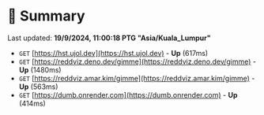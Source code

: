 # 📖 Summary
Last updated: **19/9/2024, 11:00:18 PTG "Asia/Kuala_Lumpur"**

- `GET` [https://hst.ujol.dev](https://hst.ujol.dev) - **Up** (617ms)
- `GET` [https://reddviz.deno.dev/gimme](https://reddviz.deno.dev/gimme) - **Up** (1480ms)
- `GET` [https://reddviz.amar.kim/gimme](https://reddviz.amar.kim/gimme) - **Up** (563ms)
- `GET` [https://dumb.onrender.com](https://dumb.onrender.com) - **Up** (414ms)
